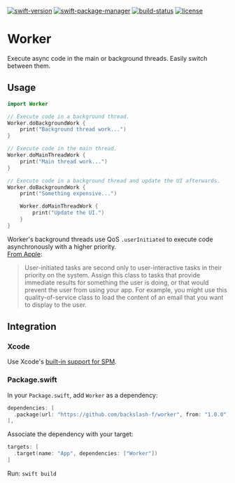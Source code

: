 [![swift-version](https://img.shields.io/badge/swift-5.1-brightgreen)](https://github.com/apple/swift)
[![swift-package-manager](https://img.shields.io/badge/package%20manager-compatible-brightgreen.svg)](https://github.com/apple/swift-package-manager)
[![build-status](https://travis-ci.org/backslash-f/worker.svg?branch=master)](https://travis-ci.org/backslash-f/worker)
[![license](https://img.shields.io/badge/license-mit-brightgreen.svg)](https://en.wikipedia.org/wiki/MIT_License)

# Worker
Execute async code in the main or background threads. Easily switch between them.

## Usage
```swift
import Worker

// Execute code in a background thread.
Worker.doBackgroundWork {
	print("Background thread work...")
}

// Execute code in the main thread.
Worker.doMainThreadWork {
	print("Main thread work...")
}

// Execute code in a background thread and update the UI afterwards.
Worker.doBackgroundWork {
	print("Something expensive...")

    Worker.doMainThreadWork {
    	print("Update the UI.")
    }
}
```
Worker's background threads use QoS `.userInitiated` to execute code asynchronously with a higher priority.  
[From Apple](https://developer.apple.com/documentation/dispatch/dispatchqos/qosclass/userinitiated):

> User-initiated tasks are second only to user-interactive tasks in their priority on the system. Assign this class to tasks that provide immediate results for something the user is doing, or that would prevent the user from using your app. For example, you might use this quality-of-service class to load the content of an email that you want to display to the user.

## Integration
### Xcode
Use Xcode's [built-in support for SPM](https://developer.apple.com/documentation/xcode/adding_package_dependencies_to_your_app).

### Package.swift
In your `Package.swift`, add `Worker` as a dependency:
```swift
dependencies: [
  .package(url: "https://github.com/backslash-f/worker", from: "1.0.0")
],
```

Associate the dependency with your target:
```swift
targets: [
  .target(name: "App", dependencies: ["Worker"])
]
```

Run: `swift build`
